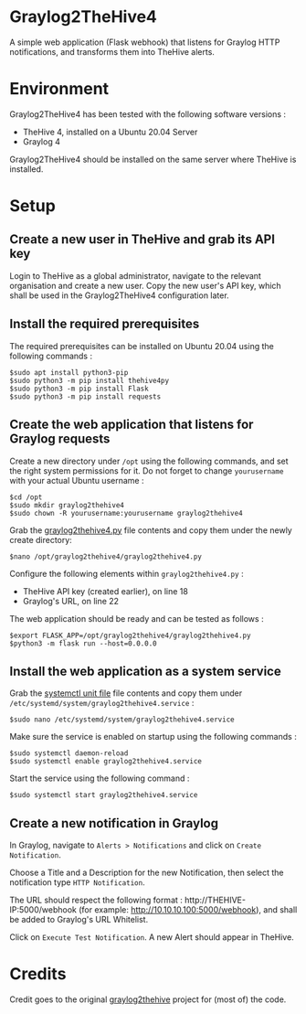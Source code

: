 # Graylog2TheHive4
A simple web application (Flask webhook) that listens for Graylog HTTP notifications, and transforms them into TheHive alerts.

# Environment
Graylog2TheHive4 has been tested with the following software versions :
* TheHive 4, installed on a Ubuntu 20.04 Server
* Graylog 4

Graylog2TheHive4 should be installed on the same server where TheHive is installed.

# Setup
## Create a new user in TheHive and grab its API key
Login to TheHive as a global administrator, navigate to the relevant organisation and create a new user.
Copy the new user's API key, which shall be used in the Graylog2TheHive4 configuration later.

## Install the required prerequisites
The required prerequisites can be installed on Ubuntu 20.04 using the following commands :
```
$sudo apt install python3-pip
$sudo python3 -m pip install thehive4py 
$sudo python3 -m pip install Flask
$sudo python3 -m pip install requests
```

## Create the web application that listens for Graylog requests
Create a new directory under `/opt` using the following commands, and set the right system permissions for it. Do not forget to change `yourusername` with your actual Ubuntu username :
```
$cd /opt
$sudo mkdir graylog2thehive4
$sudo chown -R yourusername:yourusername graylog2thehive4
```
Grab the [graylog2thehive4.py](https://github.com/H2Cyber/Graylog2TheHive4/blob/main/graylog2thehive4.py) file contents and copy them under the newly create directory: 
```
$nano /opt/graylog2thehive4/graylog2thehive4.py
```

Configure the following elements within `graylog2thehive4.py` :
* TheHive API key (created earlier), on line 18
* Graylog's URL, on line 22

The web application should be ready and can be tested as follows :
```
$export FLASK_APP=/opt/graylog2thehive4/graylog2thehive4.py
$python3 -m flask run --host=0.0.0.0
```

## Install the web application as a system service
Grab the [systemctl unit file](https://github.com/H2Cyber/Graylog2TheHive4/blob/main/graylog2thehive4.service) file contents and copy them under `/etc/systemd/system/graylog2thehive4.service` : 
```
$sudo nano /etc/systemd/system/graylog2thehive4.service
```

Make sure the service is enabled on startup using the following commands :
```
$sudo systemctl daemon-reload
$sudo systemctl enable graylog2thehive4.service
```
Start the service using the following command :
```
$sudo systemctl start graylog2thehive4.service
```
## Create a new notification in Graylog
In Graylog, navigate to `Alerts > Notifications` and click on `Create Notification`.

Choose a Title and a Description for the new Notification, then select the notification type `HTTP Notification`.

The URL should respect the following format : http://THEHIVE-IP:5000/webhook (for example: http://10.10.10.100:5000/webhook), and shall be added to Graylog's URL Whitelist.

Click on `Execute Test Notification`. A new Alert should appear in TheHive. 

# Credits
Credit goes to the original [graylog2thehive](https://github.com/ReconInfoSec/graylog2thehive) project for (most of) the code.
